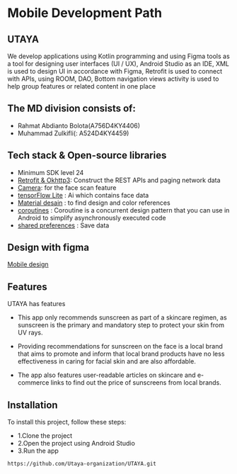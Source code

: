 # Mobile Development Path
## UTAYA

We develop applications using Kotlin programming and using Figma tools as a tool for designing user interfaces (UI / UX), Android Studio as an IDE, XML is used to design UI in accordance with Figma, Retrofit is used to connect with APIs, using ROOM, DAO, Bottom navigation views activity is used to help group features or related content in one place

## The MD division consists of:
- Rahmat Abdianto Bolota(A756D4KY4406)
- Muhammad Zulkifli(: A524D4KY4459)


## Tech stack & Open-source libraries
- Minimum SDK level 24
- [Retrofit & Okhttp3](https://github.com/square/retrofit): Construct the REST APIs and paging network data
- [Camera](https://developer.android.com/media/camera/camera-deprecated/camera-api?hl=id): for the face scan feature
- [tensorFlow Lite](https://www.tensorflow.org/lite) : Ai which contains face data
- [Material desain](https://m3.material.io/) : to find design and color references
- [coroutines](https://developer.android.com/kotlin/coroutines?hl=id) : Coroutine is a concurrent design pattern that you can use in Android to simplify asynchronously executed code
- [shared preferences](https://developer.android.com/training/data-storage/shared-preferences?hl=id) : Save data
  

## Design with figma
[Mobile design](https://www.figma.com/design/V5gYCcveXwf7DW8a79Hnt1/UTAYA---Capstone-Bangkit?node-id=0-1&t=xz3kEcDdWIHazRWR-0)
## Features
UTAYA has features
- This app only recommends sunscreen as part of a skincare regimen, as sunscreen is the primary and mandatory step to protect your skin from UV rays.
  
- Providing recommendations for sunscreen on the face is a local brand that aims to promote and inform that local brand products have no less effectiveness in caring for facial skin and are also affordable.

- The app also features user-readable articles on skincare and e-commerce links to find out the price of sunscreens from local brands.

## Installation

To install this project, follow these steps:

- 1.Clone the project
- 2.Open the project using Android Studio
- 3.Run the app

```bash
https://github.com/Utaya-organization/UTAYA.git



